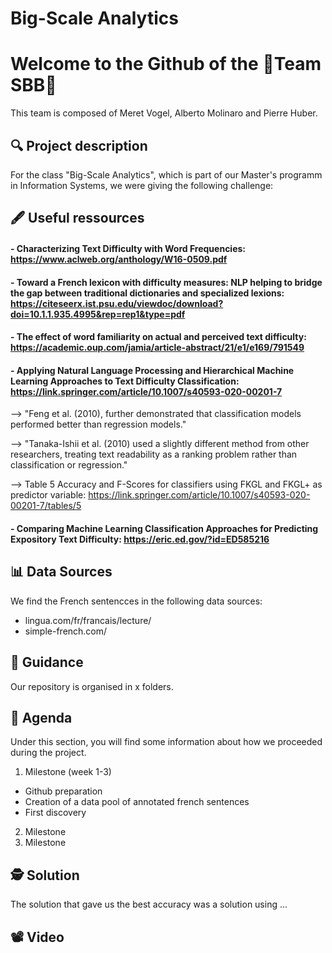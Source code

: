 # Big-Scale Analytics
# Welcome to the Github of the **🚅Team SBB🚅**
This team is composed of Meret Vogel, Alberto Molinaro and Pierre Huber.

## 🔍 Project description
For the class "Big-Scale Analytics", which is part of our Master's programm in Information Systems, we were giving the following challenge:

## 🖋 Useful ressources

#### - Characterizing Text Difficulty with Word Frequencies: https://www.aclweb.org/anthology/W16-0509.pdf

#### - Toward a French lexicon with difficulty measures: NLP helping to bridge the gap between traditional dictionaries and specialized lexions: https://citeseerx.ist.psu.edu/viewdoc/download?doi=10.1.1.935.4995&rep=rep1&type=pdf

#### - The effect of word familiarity on actual and perceived text difficulty: https://academic.oup.com/jamia/article-abstract/21/e1/e169/791549

#### - Applying Natural Language Processing and Hierarchical Machine Learning Approaches to Text Difficulty Classification: https://link.springer.com/article/10.1007/s40593-020-00201-7

--> "Feng et al. (2010), further demonstrated that classification models performed better than regression models."

--> "Tanaka-Ishii et al. (2010) used a slightly different method from other researchers, treating text readability as a ranking problem rather than classification or regression."

--> Table 5 Accuracy and F-Scores for classifiers using FKGL and FKGL+ as predictor variable: https://link.springer.com/article/10.1007/s40593-020-00201-7/tables/5

#### - Comparing Machine Learning Classification Approaches for Predicting Expository Text Difficulty: https://eric.ed.gov/?id=ED585216

## 📊 Data Sources

We find the French sentencces in the following data sources:
* lingua.com/fr/francais/lecture/
* simple-french.com/

## 🦮 Guidance

Our repository is organised in x folders.

## 📅 Agenda

Under this section, you will find some information about how we proceeded during the project.

1. Milestone (week 1-3)
* Github preparation
* Creation of a data pool of annotated french sentences
* First discovery
2. Milestone
3. Milestone

## 🕵️ Solution

The solution that gave us the best accuracy was a solution using ...

## 📽️ Video
